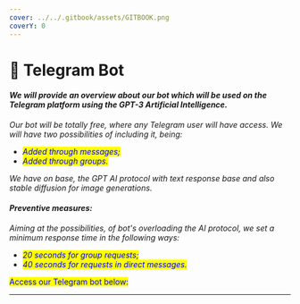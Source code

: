 ```yaml
---
cover: ../../.gitbook/assets/GITBOOK.png
coverY: 0
---
```


# 🔹 Telegram Bot

#### _We will provide an overview about our bot which will be used on the Telegram platform using the GPT-3 Artificial Intelligence._

_Our bot will be totally free, where any Telegram user will have access. We will have two possibilities of including it, being:_

* _<mark style="color:blue;">Added through messages;</mark>_
* _<mark style="color:blue;">Added through groups.</mark>_

_We have on base, the GPT AI protocol with text response base and also stable diffusion for image generations._

#### _Preventive measures:_

_Aiming at the possibilities, of bot's overloading the AI protocol, we set a minimum response time in the following ways:_

* _<mark style="color:blue;">20 seconds for group requests;</mark>_
* _<mark style="color:blue;">40 seconds for requests in direct messages.</mark>_

<mark style="color:blue;">Access our Telegram bot below:</mark>

****
